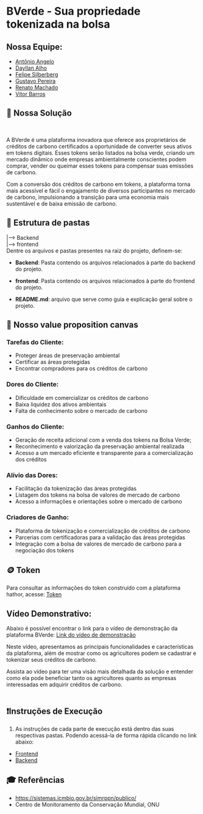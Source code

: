 # BVerde - Sua propriedade tokenizada na bolsa

## Nossa Equipe:

- <a href="https://www.linkedin.com/in/antonio-angelo-teixeira-a70b781a7/">Antônio Angelo</a>
- <a href="https://www.linkedin.com/in/dayllan-alho/"> Dayllan Alho</a>
- <a href="https://www.linkedin.com/in/felipesilberberg/">Felipe Silberberg</a>
- <a href="https://www.linkedin.com/in/gustavo-pereira1/">Gustavo Pereira</a>
- <a href="https://www.linkedin.com/in/renatosilvamachado/">Renato Machado</a>
- <a href="https://www.linkedin.com/in/vitoraugustobarros/">Vitor Barros</a> 


## 📝 Nossa Solução
<br>

A BVerde é uma plataforma inovadora que oferece aos proprietários de créditos de carbono certificados a oportunidade de converter seus ativos em tokens digitais. Esses tokens serão listados na bolsa verde, criando um mercado dinâmico onde empresas ambientalmente conscientes podem comprar, vender ou queimar esses tokens para compensar suas emissões de carbono.<br>

Com a conversão dos créditos de carbono em tokens, a plataforma torna mais acessível e fácil o engajamento de diversos participantes no mercado de carbono, impulsionando a transição para uma economia mais sustentável e de baixa emissão de carbono.
## 📁 Estrutura de pastas

|--> Backend<br>
|--> frontend<br>
Dentre os arquivos e pastas presentes na raiz do projeto, definem-se:

- <b>Backend</b>: Pasta contendo os arquivos relacionados à parte do backend do projeto.

- <b>frontend</b>: Pasta contendo os arquivos relacionados à parte do frontend do projeto.

- <b>README.md</b>: arquivo que serve como guia e explicação geral sobre o projeto.

## 💼 <b>Nosso value proposition canvas</b>

### <b>Tarefas do Cliente:</b>
- Proteger áreas de preservação ambiental
- Certificar as áreas protegidas
- Encontrar compradores para os créditos de carbono

### <b>Dores do Cliente:</b>
- Dificuldade em comercializar os créditos de carbono
- Baixa liquidez dos ativos ambientais 
- Falta de conhecimento sobre o mercado de carbono

### <b>Ganhos do Cliente: </b>
- Geração de receita adicional com a venda dos tokens na Bolsa Verde;
- Reconhecimento e valorização da preservação ambiental realizada
- Acesso a um mercado eficiente e transparente para a comercialização dos créditos

### <b>Alívio das Dores:</b>
- Facilitação da tokenização das áreas protegidas
- Listagem dos tokens na bolsa de valores de mercado de carbono
- Acesso a informações e orientações sobre o mercado de carbono

### <b>Criadores de Ganho:</b>
- Plataforma de tokenização e comercialização de créditos de carbono
- Parcerias com certificadoras para a validação das áreas protegidas
- Integração com a bolsa de valores de mercado de carbono para a negociação dos tokens
## 🪙 Token

Para consultar as informações do token construído com a plataforma hathor, acesse:
<a href="https://github.com/Lederback/BVerde/tree/main/Backend">Token</a> 

## Vídeo Demonstrativo:
Abaixo é possível encontrar o link para o vídeo de demonstração da plataforma BVerde: <a href="">Link do vídeo de demonstração </a>

Neste vídeo, apresentamos as principais funcionalidades e características da plataforma, além de mostrar como os agricultores podem se cadastrar e tokenizar seus créditos de carbono.

Assista ao vídeo para ter uma visão mais detalhada da solução e entender como ela pode beneficiar tanto os agricultores quanto as empresas interessadas em adquirir créditos de carbono.
<br><br>

## ❗️Instruções de Execução
1. As instruções de cada parte de execução está dentro das suas respectivas pastas.
Podendo acessá-la de forma rápida clicando no link abaixo:<br>
- <a href="https://github.com/Lederback/BVerde/tree/main/frontend">Frontend</a><br>
- <a href="https://github.com/Lederback/BVerde/tree/main/Backend">Backend</a>

## 🎓 Referências
- https://sistemas.icmbio.gov.br/simrppn/publico/
- Centro de Monitoramento da Conservação Mundial, ONU

